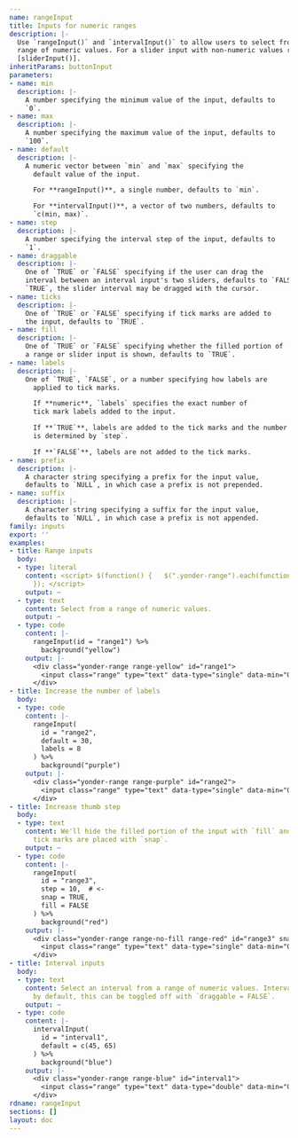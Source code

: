 ```yaml
---
name: rangeInput
title: Inputs for numeric ranges
description: |-
  Use `rangeInput()` and `intervalInput()` to allow users to select from a
  range of numeric values. For a slider input with non-numeric values refer to
  [sliderInput()].
inheritParams: buttonInput
parameters:
- name: min
  description: |-
    A number specifying the minimum value of the input, defaults to
    `0`.
- name: max
  description: |-
    A number specifying the maximum value of the input, defaults to
    `100`.
- name: default
  description: |-
    A numeric vector between `min` and `max` specifying the
      default value of the input.

      For **rangeInput()**, a single number, defaults to `min`.

      For **intervalInput()**, a vector of two numbers, defaults to
      `c(min, max)`.
- name: step
  description: |-
    A number specifying the interval step of the input, defaults to
    `1`.
- name: draggable
  description: |-
    One of `TRUE` or `FALSE` specifying if the user can drag the
    interval between an interval input's two sliders, defaults to `FALSE`. If
    `TRUE`, the slider interval may be dragged with the cursor.
- name: ticks
  description: |-
    One of `TRUE` or `FALSE` specifying if tick marks are added to
    the input, defaults to `TRUE`.
- name: fill
  description: |-
    One of `TRUE` or `FALSE` specifying whether the filled portion of
    a range or slider input is shown, defaults to `TRUE`.
- name: labels
  description: |-
    One of `TRUE`, `FALSE`, or a number specifying how labels are
      applied to tick marks.

      If **numeric**, `labels` specifies the exact number of
      tick mark labels added to the input.

      If **`TRUE`**, labels are added to the tick marks and the number of labels
      is determined by `step`.

      If **`FALSE`**, labels are not added to the tick marks.
- name: prefix
  description: |-
    A character string specifying a prefix for the input value,
    defaults to `NULL`, in which case a prefix is not prepended.
- name: suffix
  description: |-
    A character string specifying a suffix for the input value,
    defaults to `NULL`, in which case a prefix is not appended.
family: inputs
export: ''
examples:
- title: Range inputs
  body:
  - type: literal
    content: <script> $(function() {   $(".yonder-range").each(function() {     $(this.querySelector("input")).ionRangeSlider();   });
      }); </script>
    output: ~
  - type: text
    content: Select from a range of numeric values.
    output: ~
  - type: code
    content: |-
      rangeInput(id = "range1") %>%
        background("yellow")
    output: |-
      <div class="yonder-range range-yellow" id="range1">
        <input class="range" type="text" data-type="single" data-min="0" data-max="100" data-step="1" data-from="0" data-prettify-separator="," data-grid="TRUE" data-grid-num="4"/>
      </div>
- title: Increase the number of labels
  body:
  - type: code
    content: |-
      rangeInput(
        id = "range2",
        default = 30,
        labels = 8
      ) %>%
        background("purple")
    output: |-
      <div class="yonder-range range-purple" id="range2">
        <input class="range" type="text" data-type="single" data-min="0" data-max="100" data-step="1" data-from="30" data-prettify-separator="," data-grid="TRUE" data-grid-num="8"/>
      </div>
- title: Increase thumb step
  body:
  - type: text
    content: We'll hide the filled portion of the input with `fill` and change how
      tick marks are placed with `snap`.
    output: ~
  - type: code
    content: |-
      rangeInput(
        id = "range3",
        step = 10,  # <-
        snap = TRUE,
        fill = FALSE
      ) %>%
        background("red")
    output: |-
      <div class="yonder-range range-no-fill range-red" id="range3" snap="TRUE">
        <input class="range" type="text" data-type="single" data-min="0" data-max="100" data-step="10" data-from="0" data-prettify-separator="," data-grid="TRUE" data-grid-num="4"/>
      </div>
- title: Interval inputs
  body:
  - type: text
    content: Select an interval from a range of numeric values. Intervals are draggable
      by default, this can be toggled off with `draggable = FALSE`.
    output: ~
  - type: code
    content: |-
      intervalInput(
        id = "interval1",
        default = c(45, 65)
      ) %>%
        background("blue")
    output: |-
      <div class="yonder-range range-blue" id="interval1">
        <input class="range" type="text" data-type="double" data-min="0" data-max="100" data-from="45" data-to="65" data-drag-interval="FALSE" data-prettify-separator="," data-grid="TRUE" data-grid-num="4"/>
      </div>
rdname: rangeInput
sections: []
layout: doc
---
```

